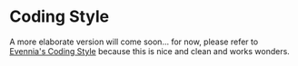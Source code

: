 # Coding Style

A more elaborate version will come soon... for now, please refer to [Evennia's Coding Style](https://github.com/evennia/evennia/blob/master/CODING_STYLE.md) because this is nice and clean and works wonders.